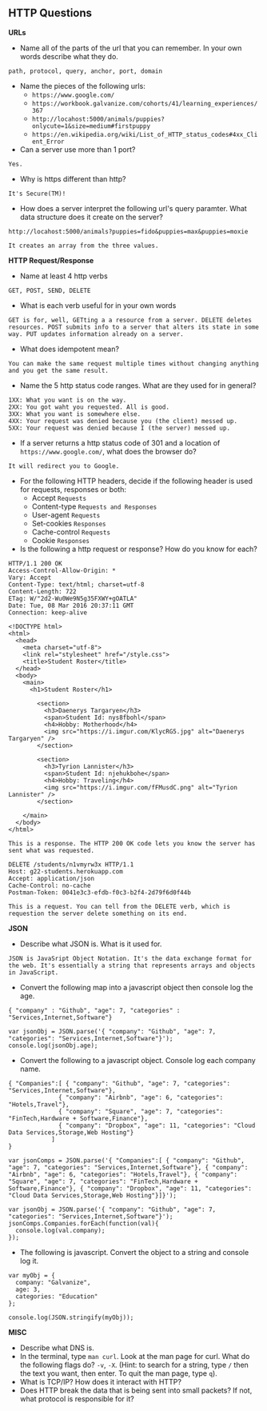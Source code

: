 ## HTTP Questions

__URLs__

* Name all of the parts of the url that you can remember.  In your own words describe what they do.

```
path, protocol, query, anchor, port, domain
```

* Name the pieces of the following urls:
	* `https://www.google.com/`
	* `https://workbook.galvanize.com/cohorts/41/learning_experiences/367`
	* `http://locahost:5000/animals/puppies?onlycute=1&size=medium#firstpuppy`
	* `https://en.wikipedia.org/wiki/List_of_HTTP_status_codes#4xx_Client_Error`
* Can a server use more than 1 port?

```
Yes.
```


* Why is https different than http?

```
It's Secure(TM)!
```


* How does a server interpret the following url's query paramter.  What data structure does it create on the server?

```
http://locahost:5000/animals?puppies=fido&puppies=max&puppies=moxie
```

```
It creates an array from the three values.
```


__HTTP Request/Response__

* Name at least 4 http verbs

```
GET, POST, SEND, DELETE
```

* What is each verb useful for in your own words

```
GET is for, well, GETting a a resource from a server. DELETE deletes resources. POST submits info to a server that alters its state in some way. PUT updates information already on a server.
```

* What does idempotent mean?

```
You can make the same request multiple times without changing anything and you get the same result.
```

* Name the 5 http status code ranges.  What are they used for in general?

```
1XX: What you want is on the way.
2XX: You got waht you requested. All is good.
3XX: What you want is somewhere else.
4XX: Your request was denied because you (the client) messed up.
5XX: Your request was denied because I (the server) messed up.
```


* If a server returns a http status code of 301 and a location of `https://www.google.com/`, what does the browser do?

```
It will redirect you to Google.
```

* For the following HTTP headers, decide if the following header is used for requests, responses or both:
	* Accept `Requests`
	* Content-type `Requests and Responses`
	* User-agent `Requests`
	* Set-cookies `Responses`
	* Cache-control `Requests`
	* Cookie `Responses`
* Is the following a http request or response?  How do you know for each?

```
HTTP/1.1 200 OK
Access-Control-Allow-Origin: *
Vary: Accept
Content-Type: text/html; charset=utf-8
Content-Length: 722
ETag: W/"2d2-Wu0We9N5g35FXWY+gOATLA"
Date: Tue, 08 Mar 2016 20:37:11 GMT
Connection: keep-alive

<!DOCTYPE html>
<html>
  <head>
    <meta charset="utf-8">
    <link rel="stylesheet" href="/style.css">
    <title>Student Roster</title>
  </head>
  <body>
    <main>
      <h1>Student Roster</h1>
      
        <section>
          <h3>Daenerys Targaryen</h3>
          <span>Student Id: nys8fbohl</span>
          <h4>Hobby: Motherhood</h4>
          <img src="https://i.imgur.com/KlycRG5.jpg" alt="Daenerys Targaryen" />
        </section>
      
        <section>
          <h3>Tyrion Lannister</h3>
          <span>Student Id: njehukbohe</span>
          <h4>Hobby: Traveling</h4>
          <img src="https://i.imgur.com/fFMusdC.png" alt="Tyrion Lannister" />
        </section>
      
    </main>
  </body>
</html>
```

```
This is a response. The HTTP 200 OK code lets you know the server has sent what was requested.
```

```
DELETE /students/n1vmyrw3x HTTP/1.1
Host: g22-students.herokuapp.com
Accept: application/json
Cache-Control: no-cache
Postman-Token: 0041e3c3-efdb-f0c3-b2f4-2d79f6d0f44b
```

```
This is a request. You can tell from the DELETE verb, which is requestion the server delete something on its end.
```


__JSON__

* Describe what JSON is.  What is it used for.

```
JSON is JavaSript Object Notation. It's the data exchange format for the web. It's essentially a string that represents arrays and objects in JavaScript.
```

* Convert the following map into a javascript object then console log the age.

```
{ "company" : "Github", "age": 7, "categories" : "Services,Internet,Software"}
```

```
var jsonObj = JSON.parse('{ "company": "Github", "age": 7, "categories": "Services,Internet,Software"}');
console.log(jsonObj.age);
```
* Convert the following to a javascript object.  Console log each company name.

```
{ "Companies":[ { "company": "Github", "age": 7, "categories": "Services,Internet,Software"},
              { "company": "Airbnb", "age": 6, "categories": "Hotels,Travel"},
              { "company": "Square", "age": 7, "categories": "FinTech,Hardware + Software,Finance"},
              { "company": "Dropbox", "age": 11, "categories": "Cloud Data Services,Storage,Web Hosting"}
            ]
}
```

```
var jsonComps = JSON.parse('{ "Companies":[ { "company": "Github", "age": 7, "categories": "Services,Internet,Software"}, { "company": "Airbnb", "age": 6, "categories": "Hotels,Travel"}, { "company": "Square", "age": 7, "categories": "FinTech,Hardware + Software,Finance"}, { "company": "Dropbox", "age": 11, "categories": "Cloud Data Services,Storage,Web Hosting"}]}');

```


```
var jsonObj = JSON.parse('{ "company": "Github", "age": 7, "categories": "Services,Internet,Software"}');
jsonComps.Companies.forEach(function(val){
  console.log(val.company);
});
```

* The following is javascript.  Convert the object to a string and console log it.

```
var myObj = {
  company: "Galvanize",
  age: 3,
  categories: "Education"
};
```

```
console.log(JSON.stringify(myObj));
```


__MISC__

* Describe what DNS is.
* In the terminal, type `man curl`.  Look at the man page for curl.  What do the following flags do? `-v`, `-X`.  (Hint: to search for a string, type `/` then the text you want, then enter.  To quit the man page, type `q`).
* What is TCP/IP?  How does it interact with HTTP?
* Does HTTP break the data that is being sent into small packets?  If not, what protocol is responsible for it?
